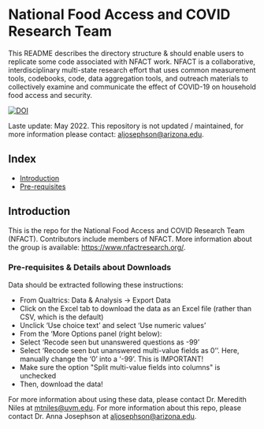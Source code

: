 # National Food Access and COVID Research Team

This README describes the directory structure & should enable users to replicate some code associated with NFACT work. NFACT is a collaborative, interdisciplinary multi-state research effort that uses common measurement tools, codebooks, code, data aggregation tools, and outreach materials to collectively examine and communicate the effect of COVID-19 on household food access and security.

<a href="https://zenodo.org/badge/latestdoi/279348981"><img src="https://zenodo.org/badge/279348981.svg" alt="DOI"> </a>

Laste update: May 2022. 
This repository is not updated / maintained, for more information please contact: aljosephson@arizona.edu.

## Index

 - [Introduction](#introduction)
 - [Pre-requisites](#pre-requisites)

## Introduction

This is the repo for the National Food Access and COVID Research Team (NFACT). Contributors include members of NFACT. More information about the group is available: https://www.nfactresearch.org/. 

### Pre-requisites & Details about Downloads

Data should be extracted following these instructions: 
 - From Qualtrics: Data & Analysis → Export Data 
 - Click on the Excel tab to download the data as an Excel file (rather than CSV, which is the default)
 - Unclick ‘Use choice text’ and select ‘Use numeric values’
 - From the ‘More Options panel (right below): 
 - Select ‘Recode seen but unanswered questions as -99’ 
 - Select ‘Recode seen but unanswered multi-value fields as 0’’. Here, manually change the ‘0’ into a ‘-99’. This is IMPORTANT! 
 - Make sure the option "Split multi-value fields into columns" is unchecked 
 - Then, download the data!
 
 For more information about using these data, please contact Dr. Meredith Niles at mtniles@uvm.edu. 
 For more information about this repo, please contact Dr. Anna Josephson at aljosephson@arizona.edu.
